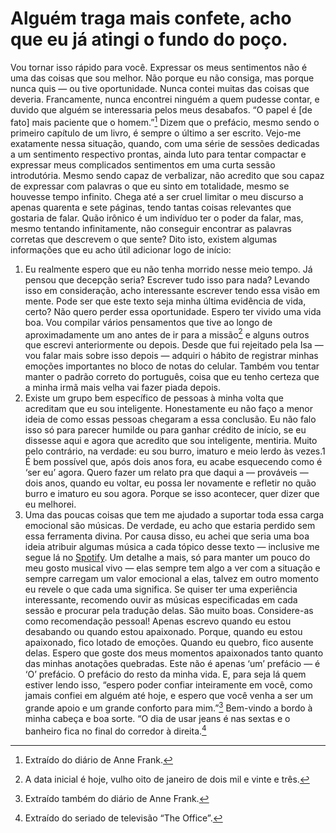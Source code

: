 # Alguém traga mais confete, acho que eu já atingi o fundo do poço.
Vou tornar isso rápido para você. Expressar os meus sentimentos não é uma das coisas que sou melhor. Não porque eu não consiga, mas porque nunca quis — ou tive oportunidade. Nunca contei muitas das coisas que deveria. Francamente, nunca encontrei ninguém a quem pudesse contar, e duvido que alguém se interessaria pelos meus desabafos. “O papel é [de fato] mais paciente que o homem.”[^1]
Dizem que o prefácio, mesmo sendo o primeiro capítulo de um livro, é sempre o último a ser escrito. Vejo-me exatamente nessa situação, quando, com uma série de sessões dedicadas a um sentimento respectivo prontas, ainda luto para tentar compactar e expressar meus complicados sentimentos em uma curta sessão introdutória. Mesmo sendo capaz de verbalizar, não acredito que sou capaz de expressar com palavras o que eu sinto em totalidade, mesmo se houvesse tempo infinito. Chega até a ser cruel limitar o meu discurso a apenas quarenta e sete páginas, tendo tantas coisas relevantes que gostaria de falar. Quão irônico é um indivíduo ter o poder da falar, mas, mesmo tentando infinitamente, não conseguir encontrar as palavras corretas que descrevem o que sente?
Dito isto, existem algumas informações que eu acho útil adicionar logo de início:
1. Eu realmente espero que eu não tenha morrido nesse meio tempo. Já pensou que decepção seria? Escrever tudo isso para nada? Levando isso em consideração, acho interessante escrever tendo essa visão em mente. Pode ser que este texto seja minha última evidência de vida, certo? Não quero perder essa oportunidade. Espero ter vivido uma vida boa. Vou compilar vários pensamentos que tive ao longo de aproximadamente um ano antes de ir para a missão[^2] e alguns outros que escrevi anteriormente ou depois. Desde que fui rejeitado pela Isa — vou falar mais sobre isso depois — adquiri o hábito de registrar minhas emoções importantes no bloco de notas do celular. Também vou tentar manter o padrão correto do português, coisa que eu tenho certeza que a minha irmã mais velha vai fazer piada depois.
2. Existe um grupo bem específico de pessoas à minha volta que acreditam que eu sou inteligente. Honestamente eu não faço a menor ideia de como essas pessoas chegaram a essa conclusão. Eu não falo isso só para parecer humilde ou para ganhar crédito de início, se eu dissesse aqui e agora que acredito que sou inteligente, mentiria. Muito pelo contrário, na verdade: eu sou burro, imaturo e meio lerdo às vezes.1 É bem possível que, após dois anos fora, eu acabe esquecendo como é ‘ser eu’ agora. Quero fazer um relato pra que daqui a — prováveis — dois anos, quando eu voltar, eu possa ler novamente e refletir no quão burro e imaturo eu sou agora. Porque se isso acontecer, quer dizer que eu melhorei.
3. Uma das poucas coisas que tem me ajudado a suportar toda essa carga emocional são músicas. De verdade, eu acho que estaria perdido sem essa ferramenta divina. Por causa disso, eu achei que seria uma boa ideia atribuir algumas música a cada tópico desse texto — inclusive me segue lá no [Spotify](open.spotify.com/user/yzhkgabeyby9q80aeryr8rtsq). Um detalhe a mais, só para manter um pouco do meu gosto musical vivo — elas sempre tem algo a ver com a situação e sempre carregam um valor emocional a elas, talvez em outro momento eu revele o que cada uma significa. Se quiser ter uma experiência interessante, recomendo ouvir as músicas especificadas em cada sessão e procurar pela tradução delas. São muito boas. Considere-as como recomendação pessoal!
Apenas escrevo quando eu estou desabando ou quando estou apaixonado. Porque, quando eu estou apaixonado, fico lotado de emoções. Quando eu quebro, fico ausente delas. Espero que goste dos meus momentos apaixonados tanto quanto das minhas anotações quebradas. Este não é apenas ‘um’ prefácio — é ‘O’ prefácio. O prefácio do resto da minha vida. E, para seja lá quem estiver lendo isso, “espero poder confiar inteiramente em você, como jamais confiei em alguém até hoje, e espero que você venha a ser um grande apoio e um grande conforto para mim.”[^3]
Bem-vindo a bordo à minha cabeça e boa sorte. “O dia de usar jeans é nas sextas e o banheiro fica no final do corredor à direita.[^4]
[^1]: Extraído do diário de Anne Frank.
[^2]: A data inicial é hoje, vulho oito de janeiro de dois mil e vinte e três.
[^3]: Extraído também do diário de Anne Frank.
[^4]: Extraído do seriado de televisão “The Office”.